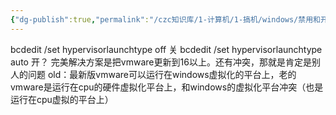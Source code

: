 ```yaml
---
{"dg-publish":true,"permalink":"/czc知识库/1-计算机/1-搞机/windows/禁用和开启虚拟化cmd命令 关闭开机自动加载hyperv 解决vmware冲突/","dgPassFrontmatter":true,"created":"2024-06-18T17:45:20.176+08:00","updated":"2024-12-08T12:34:12.988+08:00"}
---
```



bcdedit /set hypervisorlaunchtype off
关
bcdedit /set hypervisorlaunchtype auto
开？
完美解决方案是把vmware更新到16以上。还有冲突，那就是肯定是别人的问题
old：最新版vmware可以运行在windows虚拟化的平台上，老的vmware是运行在cpu的硬件虚拟化平台上，和windows的虚拟化平台冲突（也是运行在cpu虚拟的平台上）
